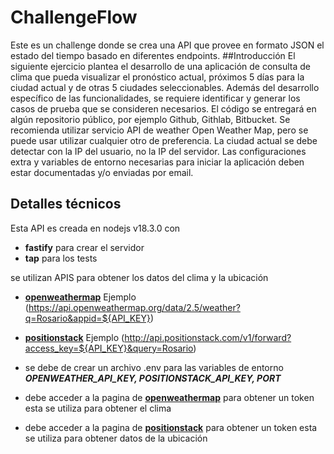 # ChallengeFlow

Este es un challenge donde se crea una API que provee en formato JSON el estado del tiempo basado en diferentes endpoints.
##Introducción
El siguiente ejercicio plantea el desarrollo de una aplicación de consulta de clima que pueda
visualizar el pronóstico actual, próximos 5 días para la ciudad actual y de otras 5 ciudades seleccionables.
Además del desarrollo específico de las funcionalidades, se requiere identificar y generar los casos de prueba que se consideren necesarios.
El código se entregará en algún repositorio público, por ejemplo Github, Githlab, Bitbucket.
Se recomienda utilizar servicio API de weather Open Weather Map, pero se puede usar utilizar cualquier otro de preferencia.
La ciudad actual se debe detectar con la IP del usuario, no la IP del servidor.
Las configuraciones extra y variables de entorno necesarias para iniciar la aplicación deben estar documentadas y/o enviadas por email.

## Detalles técnicos

Esta API es creada en nodejs v18.3.0 con

- **fastify** para crear el servidor
- **tap** para los tests

se utilizan APIS para obtener los datos del clima y la ubicación

- [**openweathermap**](https://openweathermap.org/) Ejemplo (https://api.openweathermap.org/data/2.5/weather?q=Rosario&appid=${API_KEY})
- [**positionstack**](https://positionstack.com/documentation) Ejemplo (http://api.positionstack.com/v1/forward?access_key=${API_KEY}&query=Rosario)

- se debe de crear un archivo .env para las variables de entorno **_OPENWEATHER_API_KEY, POSITIONSTACK_API_KEY, PORT_**
- debe acceder a la pagina de [**openweathermap**](https://openweathermap.org/) para obtener un token esta se utiliza para obtener el clima
- debe acceder a la pagina de [**positionstack**](https://positionstack.com/documentation) para obtener un token esta se utiliza para obtener datos de la ubicación

